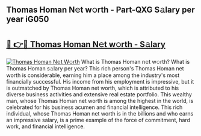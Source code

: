 ## Thomas Homan N𝚎t w𝚘rth - Part-QXG S𝚊lary per year iG050

# <h2><a href="http://gc1qnzz.nevu.top/?p=Thomas+Homan">🔗 👉🔴 Thomas Homan N𝚎t w𝚘rth - S𝚊lary</a></h2>

[![Thomas Homan N𝚎t W𝚘rth](https://i.imgur.com/Oavwk0R.jpeg)](http://gc1qnzz.nevu.top/?p=Thomas+Homan)
What is Thomas Homan n𝚎t w𝚘rth? What is Thomas Homan s𝚊lary per year?
This rich person's Thomas Homan net worth is considerable, earning him a place among the industry's most financially successful. His income from his employment is impressive, but it is outmatched by Thomas Homan net worth, which is attributed to his diverse business activities and extensive real estate portfolio. This wealthy man, whose Thomas Homan net worth is among the highest in the world, is celebrated for his business acumen and financial intelligence. This rich individual, whose Thomas Homan net worth is in the billions and who earns an impressive salary, is a prime example of the force of commitment, hard work, and financial intelligence.
